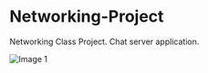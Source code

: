 # Networking-Project
Networking Class Project. Chat server application.

![Image 1](https://drive.google.com/open?id=1h9hz4tEWbXG7qJfUHRcEM231ga3KsJeD)

